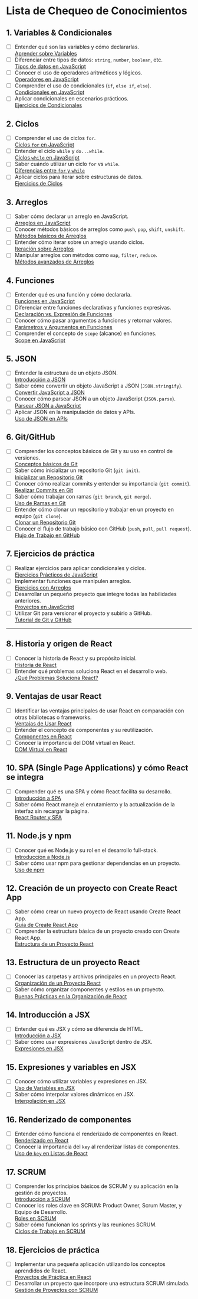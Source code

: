 # Lista de Chequeo de Conocimientos

## 1. Variables & Condicionales

- [ ] Entender qué son las variables y cómo declararlas.  
      [Aprender sobre Variables](https://developer.mozilla.org/en-US/docs/Learn/JavaScript/First_steps/Variables)
- [ ] Diferenciar entre tipos de datos: `string`, `number`, `boolean`, etc.  
      [Tipos de datos en JavaScript](https://developer.mozilla.org/en-US/docs/Web/JavaScript/Data_structures)
- [ ] Conocer el uso de operadores aritméticos y lógicos.  
      [Operadores en JavaScript](https://developer.mozilla.org/en-US/docs/Web/JavaScript/Guide/Expressions_and_Operators)
- [ ] Comprender el uso de condicionales (`if`, `else if`, `else`).  
      [Condicionales en JavaScript](https://developer.mozilla.org/en-US/docs/Web/JavaScript/Guide/Control_flow_and_error_handling#if...else_statement)
- [ ] Aplicar condicionales en escenarios prácticos.  
      [Ejercicios de Condicionales](https://www.w3schools.com/js/js_if_else.asp)

## 2. Ciclos

- [ ] Comprender el uso de ciclos `for`.  
      [Ciclos `for` en JavaScript](https://developer.mozilla.org/en-US/docs/Web/JavaScript/Guide/Loops_and_iteration#for_statement)
- [ ] Entender el ciclo `while` y `do...while`.  
      [Ciclos `while` en JavaScript](https://developer.mozilla.org/en-US/docs/Web/JavaScript/Guide/Loops_and_iteration#while_statement)
- [ ] Saber cuándo utilizar un ciclo `for` vs `while`.  
      [Diferencias entre `for` y `while`](https://www.geeksforgeeks.org/difference-between-for-and-while-loop-in-c-cpp-java/)
- [ ] Aplicar ciclos para iterar sobre estructuras de datos.  
      [Ejercicios de Ciclos](https://www.w3schools.com/js/js_loop_for.asp)

## 3. Arreglos

- [ ] Saber cómo declarar un arreglo en JavaScript.  
      [Arreglos en JavaScript](https://developer.mozilla.org/en-US/docs/Web/JavaScript/Reference/Global_Objects/Array)
- [ ] Conocer métodos básicos de arreglos como `push`, `pop`, `shift`, `unshift`.  
      [Métodos básicos de Arreglos](https://www.w3schools.com/js/js_array_methods.asp)
- [ ] Entender cómo iterar sobre un arreglo usando ciclos.  
      [Iteración sobre Arreglos](https://developer.mozilla.org/en-US/docs/Web/JavaScript/Guide/Loops_and_iteration)
- [ ] Manipular arreglos con métodos como `map`, `filter`, `reduce`.  
      [Métodos avanzados de Arreglos](https://developer.mozilla.org/en-US/docs/Web/JavaScript/Reference/Global_Objects/Array/map)

## 4. Funciones

- [ ] Entender qué es una función y cómo declararla.  
      [Funciones en JavaScript](https://developer.mozilla.org/en-US/docs/Web/JavaScript/Guide/Functions)
- [ ] Diferenciar entre funciones declarativas y funciones expresivas.  
      [Declaración vs. Expresión de Funciones](https://www.geeksforgeeks.org/difference-between-regular-functions-and-arrow-functions/)
- [ ] Conocer cómo pasar argumentos a funciones y retornar valores.  
      [Parámetros y Argumentos en Funciones](https://www.w3schools.com/js/js_function_parameters.asp)
- [ ] Comprender el concepto de `scope` (alcance) en funciones.  
      [Scope en JavaScript](https://developer.mozilla.org/en-US/docs/Glossary/Scope)

## 5. JSON

- [ ] Entender la estructura de un objeto JSON.  
      [Introducción a JSON](https://www.json.org/json-en.html)
- [ ] Saber cómo convertir un objeto JavaScript a JSON (`JSON.stringify`).  
      [Convertir JavaScript a JSON](https://developer.mozilla.org/en-US/docs/Web/JavaScript/Reference/Global_Objects/JSON/stringify)
- [ ] Conocer cómo parsear JSON a un objeto JavaScript (`JSON.parse`).  
      [Parsear JSON a JavaScript](https://developer.mozilla.org/en-US/docs/Web/JavaScript/Reference/Global_Objects/JSON/parse)
- [ ] Aplicar JSON en la manipulación de datos y APIs.  
      [Uso de JSON en APIs](https://www.freecodecamp.org/news/how-to-work-with-json-in-javascript/)

## 6. Git/GitHub

- [ ] Comprender los conceptos básicos de Git y su uso en control de versiones.  
      [Conceptos básicos de Git](https://git-scm.com/book/en/v2/Getting-Started-Git-Basics)
- [ ] Saber cómo inicializar un repositorio Git (`git init`).  
      [Inicializar un Repositorio Git](https://www.atlassian.com/git/tutorials/setting-up-a-repository)
- [ ] Conocer cómo realizar commits y entender su importancia (`git commit`).  
      [Realizar Commits en Git](https://www.atlassian.com/git/tutorials/saving-changes/git-commit)
- [ ] Saber cómo trabajar con ramas (`git branch`, `git merge`).  
      [Uso de Ramas en Git](https://www.atlassian.com/git/tutorials/using-branches)
- [ ] Entender cómo clonar un repositorio y trabajar en un proyecto en equipo (`git clone`).  
      [Clonar un Repositorio Git](https://www.atlassian.com/git/tutorials/setting-up-a-repository/git-clone)
- [ ] Conocer el flujo de trabajo básico con GitHub (`push`, `pull`, `pull request`).  
      [Flujo de Trabajo en GitHub](https://guides.github.com/introduction/flow/)

## 7. Ejercicios de práctica

- [ ] Realizar ejercicios para aplicar condicionales y ciclos.  
      [Ejercicios Prácticos de JavaScript](https://www.freecodecamp.org/learn/javascript-algorithms-and-data-structures/basic-javascript/)
- [ ] Implementar funciones que manipulen arreglos.  
      [Ejercicios con Arreglos](https://www.codewars.com/kata/arrays)
- [ ] Desarrollar un pequeño proyecto que integre todas las habilidades anteriores.  
      [Proyectos en JavaScript](https://www.frontendmentor.io/challenges)
- [ ] Utilizar Git para versionar el proyecto y subirlo a GitHub.  
      [Tutorial de Git y GitHub](https://product.hubspot.com/blog/git-and-github-tutorial-for-beginners)

---

## 8. Historia y origen de React

- [ ] Conocer la historia de React y su propósito inicial.  
      [Historia de React](https://reactjs.org/docs/faq-internals.html#what-is-react)
- [ ] Entender qué problemas soluciona React en el desarrollo web.  
      [¿Qué Problemas Soluciona React?](https://reactjs.org/docs/why-react.html)

## 9. Ventajas de usar React

- [ ] Identificar las ventajas principales de usar React en comparación con otras bibliotecas o frameworks.  
      [Ventajas de Usar React](https://www.codecademy.com/articles/react-advantages)
- [ ] Entender el concepto de componentes y su reutilización.  
      [Componentes en React](https://reactjs.org/docs/components-and-props.html)
- [ ] Conocer la importancia del DOM virtual en React.  
      [DOM Virtual en React](https://reactjs.org/docs/reconciliation.html)

## 10. SPA (Single Page Applications) y cómo React se integra

- [ ] Comprender qué es una SPA y cómo React facilita su desarrollo.  
      [Introducción a SPA](https://medium.com/@pshrmn/a-simple-react-router-v4-tutorial-7f23ff27adf)
- [ ] Saber cómo React maneja el enrutamiento y la actualización de la interfaz sin recargar la página.  
      [React Router y SPA](https://reactrouter.com/)

## 11. Node.js y npm

- [ ] Conocer qué es Node.js y su rol en el desarrollo full-stack.  
      [Introducción a Node.js](https://nodejs.org/en/about/)
- [ ] Saber cómo usar npm para gestionar dependencias en un proyecto.  
      [Uso de npm](https://docs.npmjs.com/cli/v7/commands/npm-install)

## 12. Creación de un proyecto con Create React App

- [ ] Saber cómo crear un nuevo proyecto de React usando Create React App.  
      [Guía de Create React App](https://reactjs.org/docs/create-a-new-react-app.html#create-react-app)
- [ ] Comprender la estructura básica de un proyecto creado con Create React App.  
      [Estructura de un Proyecto React](https://reactjs.org/docs/faq-structure.html)

## 13. Estructura de un proyecto React

- [ ] Conocer las carpetas y archivos principales en un proyecto React.  
      [Organización de un Proyecto React](https://reactjs.org/docs/faq-structure.html)
- [ ] Saber cómo organizar componentes y estilos en un proyecto.  
      [Buenas Prácticas en la Organización de React](https://kentcdodds.com/blog/colocation)

## 14. Introducción a JSX

- [ ] Entender qué es JSX y cómo se diferencia de HTML.  
      [Introducción a JSX](https://reactjs.org/docs/introducing-jsx.html)
- [ ] Saber cómo usar expresiones JavaScript dentro de JSX.  
      [Expresiones en JSX](https://reactjs.org/docs/jsx-in-depth.html)

## 15. Expresiones y variables en JSX

- [ ] Conocer cómo utilizar variables y expresiones en JSX.  
      [Uso de Variables en JSX](https://reactjs.org/docs/jsx-in-depth.html#javascript-expressions-as-children)
- [ ] Saber cómo interpolar valores dinámicos en JSX.  
      [Interpolación en JSX](https://reactjs.org/docs/jsx-in-depth.html#string-literals)

## 16. Renderizado de componentes

- [ ] Entender cómo funciona el renderizado de componentes en React.  
      [Renderizado en React](https://reactjs.org/docs/rendering-elements.html)
- [ ] Conocer la importancia del `key` al renderizar listas de componentes.  
      [Uso de `key` en Listas de React](https://reactjs.org/docs/lists-and-keys.html)

## 17. SCRUM

- [ ] Comprender los principios básicos de SCRUM y su aplicación en la gestión de proyectos.  
      [Introducción a SCRUM](https://www.scrum.org/resources/what-is-scrum)
- [ ] Conocer los roles clave en SCRUM: Product Owner, Scrum Master, y Equipo de Desarrollo.  
      [Roles en SCRUM](https://www.scrum.org/resources/scrum-roles)
- [ ] Saber cómo funcionan los sprints y las reuniones SCRUM.  
      [Ciclos de Trabajo en SCRUM](https://www.atlassian.com/agile/scrum/sprints)

## 18. Ejercicios de práctica

- [ ] Implementar una pequeña aplicación utilizando los conceptos aprendidos de React.  
      [Proyectos de Práctica en React](https://www.frontendmentor.io/challenges)
- [ ] Desarrollar un proyecto que incorpore una estructura SCRUM simulada.  
      [Gestión de Proyectos con SCRUM](https://www.scrum.org/learn-about-scrum)
